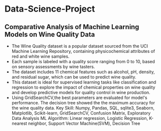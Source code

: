 # Data-Science-Project

## Comparative Analysis of Machine Learning Models on Wine Quality Data
- The Wine Quality dataset is a popular dataset sourced from the UCI Machine Learning Repository, containing physicochemical attributes of red and white wine samples. 
- Each sample is labeled with a quality score ranging from 0 to 10, based on sensory assessments by wine tasters. 
- The dataset includes 11 chemical features such as alcohol, pH, density, and residual sugar, which can be used to predict wine quality. 
- This dataset is ideal for supervised learning tasks like classification and regression to explore the impact of chemical properties on wine quality and develop predictive models for quality control in wine production.
- Using GridSearchCV,the best parameters are evaluated for model's performance. The decision tree showed the the maximum accuracy for the wine quality data.
Key Skill: Numpy, Pandas, SQL, sqlite3, Seaborn, Matplotlib, Scikit-learn, GridSearchCV, Confusion Matrix, Exploratory Data Analysis
ML Algorithm: Linear regression, Logistic Regression, K-nearest neighbor, Support Vector Machine(SVM), Decision Tree
